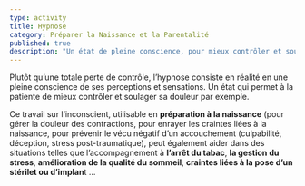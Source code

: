 ```yaml
---
type: activity
title: Hypnose
category: Préparer la Naissance et la Parentalité
published: true
description: "Un état de pleine conscience, pour mieux contrôler et soulager sa douleur ..."
---
```



Plutôt qu’une totale perte de contrôle, l’hypnose consiste en réalité en une pleine conscience de ses perceptions et sensations. Un état qui permet à la patiente de mieux contrôler et soulager sa douleur par exemple.

 Ce travail sur l’inconscient, utilisable en **préparation à la naissance** (pour gérer la douleur des contractions, pour enrayer les craintes liées à la naissance, pour prévenir le vécu négatif d’un accouchement (culpabilité, déception, stress post-traumatique), peut également aider dans des situations telles que l’accompagnement à **l’arrêt du tabac**, **la gestion du stress**, **amélioration de la qualité du sommeil**, **craintes liées à la pose d’un stérilet ou d’implan**t …